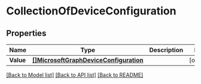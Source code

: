 # CollectionOfDeviceConfiguration

## Properties

Name | Type | Description | Notes
------------ | ------------- | ------------- | -------------
**Value** | [**[]MicrosoftGraphDeviceConfiguration**](microsoft.graph.deviceConfiguration.md) |  | [optional] 

[[Back to Model list]](../README.md#documentation-for-models) [[Back to API list]](../README.md#documentation-for-api-endpoints) [[Back to README]](../README.md)



